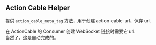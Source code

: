 ## Action Cable Helper

提供 `action_cable_meta_tag` 方法，用于创建 action-cable-url，保存 url.

在 ActionCable 的 Consumer 创建 WebSocket 链接时需要它 url.
<br>
当然了，这是自动完成的。
